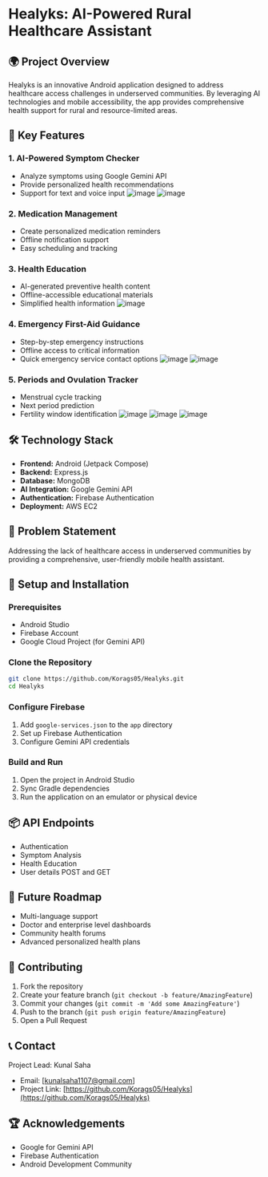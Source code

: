 # Healyks: AI-Powered Rural Healthcare Assistant

## 🌍 Project Overview

Healyks is an innovative Android application designed to address healthcare access challenges in underserved communities. By leveraging AI technologies and mobile accessibility, the app provides comprehensive health support for rural and resource-limited areas.

## 🚀 Key Features

### 1. AI-Powered Symptom Checker
- Analyze symptoms using Google Gemini API
- Provide personalized health recommendations
- Support for text and voice input
  ![image](https://github.com/user-attachments/assets/8c57f4b6-af67-4dbf-a878-60deb4130fa4) 
  ![image](https://github.com/user-attachments/assets/730eb902-a8da-4093-b259-031e9c43e663)


### 2. Medication Management
- Create personalized medication reminders
- Offline notification support
- Easy scheduling and tracking

### 3. Health Education
- AI-generated preventive health content
- Offline-accessible educational materials
- Simplified health information
  ![image](https://github.com/user-attachments/assets/d266e028-185e-4f47-afff-072bbcecf8de)

### 4. Emergency First-Aid Guidance
- Step-by-step emergency instructions
- Offline access to critical information
- Quick emergency service contact options
  ![image](https://github.com/user-attachments/assets/198a93d6-5245-4c8a-9b9a-aaee61ab0088)
  ![image](https://github.com/user-attachments/assets/843aacc7-d061-4bfa-b7b7-5e7495ad975c)


### 5. Periods and Ovulation Tracker
- Menstrual cycle tracking
- Next period prediction
- Fertility window identification
  ![image](https://github.com/user-attachments/assets/828cd93f-47bb-4110-8051-18c9e9980300) ![image](https://github.com/user-attachments/assets/ae9bc3a1-bb23-408d-8c9c-c2a6977af106)
  ![image](https://github.com/user-attachments/assets/b6ad2e27-d305-4401-9997-4ef88a455327)


## 🛠 Technology Stack

- **Frontend:** Android (Jetpack Compose)
- **Backend:** Express.js
- **Database:** MongoDB
- **AI Integration:** Google Gemini API
- **Authentication:** Firebase Authentication
- **Deployment:** AWS EC2

## 🌱 Problem Statement

Addressing the lack of healthcare access in underserved communities by providing a comprehensive, user-friendly mobile health assistant.

## 🔧 Setup and Installation

### Prerequisites
- Android Studio
- Firebase Account
- Google Cloud Project (for Gemini API)

### Clone the Repository
```bash
git clone https://github.com/Korags05/Healyks.git
cd Healyks
```

### Configure Firebase
1. Add `google-services.json` to the `app` directory
2. Set up Firebase Authentication
3. Configure Gemini API credentials

### Build and Run
1. Open the project in Android Studio
2. Sync Gradle dependencies
3. Run the application on an emulator or physical device

## 📦 API Endpoints
- Authentication
- Symptom Analysis
- Health Education
- User details POST and GET

## 🔮 Future Roadmap
- Multi-language support
- Doctor and enterprise level dashboards
- Community health forums
- Advanced personalized health plans

## 👥 Contributing

1. Fork the repository
2. Create your feature branch (`git checkout -b feature/AmazingFeature`)
3. Commit your changes (`git commit -m 'Add some AmazingFeature'`)
4. Push to the branch (`git push origin feature/AmazingFeature`)
5. Open a Pull Request

## 📞 Contact

Project Lead: Kunal Saha
- Email: [kunalsaha1107@gmail.com]
- Project Link: [https://github.com/Korags05/Healyks](https://github.com/Korags05/Healyks)

## 🏆 Acknowledgements
- Google for Gemini API
- Firebase Authentication
- Android Development Community
